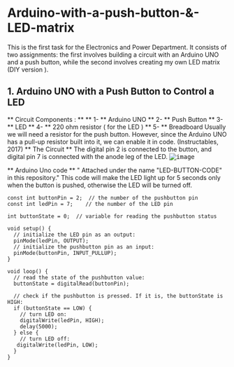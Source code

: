 # Arduino-with-a-push-button-&-LED-matrix
This is the first task for the Electronics and Power Department. It consists of two assignments: the first involves building a circuit with an Arduino UNO and a push button, while the second involves creating my own LED matrix (DIY version ).
## 1. Arduino UNO with a Push Button to Control a LED

** Circuit Components :  **
** 1- ** Arduino UNO
** 2- ** Push Button
** 3- ** LED
** 4- ** 220 ohm resistor ( for the LED )
** 5- **  Breadboard
Usually we will need a resistor for the push button. However, since the Arduino UNO has a pull-up resistor built into it, we can enable it in code. (Instructables, 2017)
** The Circuit **
The digital pin 2 is connected to the button, and digital pin 7 is connected with the anode leg of the LED.
<kbd>![image](https://github.com/Rawnaa-19/Arduino-UNO-Push-Button-and-LED-Matrix/assets/106926557/de2084d7-a646-422b-bd7e-2d96ee28ac43)</kbd>

** Arduino Uno code ** " Attached under the name "LED-BUTTON-CODE" in this repository." 
This code will make the LED light up for 5 seconds only when the button is pushed, otherwise the LED will be turned off.
```
const int buttonPin = 2;  // the number of the pushbutton pin
const int ledPin = 7;    // the number of the LED pin

int buttonState = 0;  // variable for reading the pushbutton status

void setup() {
  // initialize the LED pin as an output:
  pinMode(ledPin, OUTPUT);
  // initialize the pushbutton pin as an input:
  pinMode(buttonPin, INPUT_PULLUP);
}

void loop() {
  // read the state of the pushbutton value:
  buttonState = digitalRead(buttonPin);

  // check if the pushbutton is pressed. If it is, the buttonState is HIGH:
  if (buttonState == LOW) {
    // turn LED on:
    digitalWrite(ledPin, HIGH);
    delay(5000);
  } else {
    // turn LED off:
   digitalWrite(ledPin, LOW);
  }
}
```





